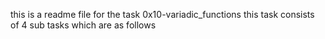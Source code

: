 this is a readme file for the task 0x10-variadic_functions this task consists of 4 sub tasks which are as follows